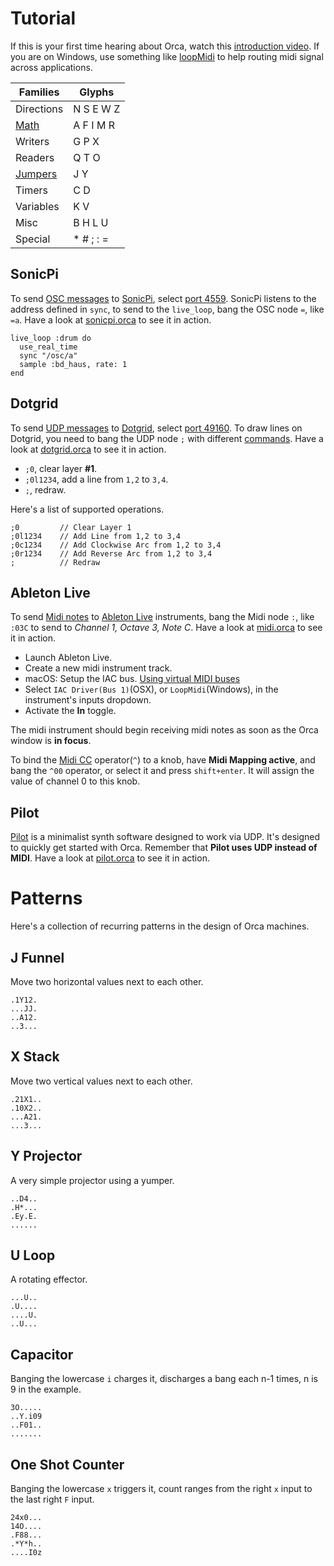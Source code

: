 # Tutorial

If this is your first time hearing about Orca, watch this [introduction video](https://www.youtube.com/watch?v=RaI_TuISSJE). If you are on Windows, use something like [loopMidi](http://www.tobias-erichsen.de/software/loopmidi.html) to help routing midi signal across applications.

| Families                                               | Glyphs
| ----------                                             | -----------
| Directions                                             | N S E W Z
| [Math](https://www.youtube.com/watch?v=CR1TMGYhCoE)    | A F I M R
| Writers                                                | G P X
| Readers                                                | Q T O
| [Jumpers](https://www.youtube.com/watch?v=CR1TMGYhCoE) | J Y
| Timers                                                 | C D
| Variables                                              | K V
| Misc                                                   | B H L U
| Special                                                | * # ; : =

## SonicPi

To send [OSC messages](https://github.com/hundredrabbits/Orca#osc) to [SonicPi](http://sonic-pi.net), select [port 4559](https://github.com/hundredrabbits/Orca#osc). SonicPi listens to the address defined in `sync`, to send to the `live_loop`, bang the OSC node `=`, like `=a`. Have a look at [sonicpi.orca](https://github.com/hundredrabbits/Orca/blob/master/examples/projects/sonicpi.orca) to see it in action.

```
live_loop :drum do
  use_real_time
  sync "/osc/a"
  sample :bd_haus, rate: 1
end
```

## Dotgrid

To send [UDP messages](https://github.com/hundredrabbits/Orca#udp) to [Dotgrid](http://github.com/hundredrabbits/Dotgrid), select [port 49160](https://github.com/hundredrabbits/Orca#udp). To draw lines on Dotgrid, you need to bang the UDP node `;` with different [commands](https://github.com/hundredrabbits/Dotgrid/blob/master/desktop/sources/scripts/listener.js). Have a look at [dotgrid.orca](https://github.com/hundredrabbits/Orca/blob/master/examples/projects/dotgrid.orca) to see it in action.

- `;0`, clear layer **#1**.
- `;0l1234`, add a line from `1,2` to `3,4`.
- `;`, redraw.

Here's a list of supported operations.

```
;0         // Clear Layer 1
;0l1234    // Add Line from 1,2 to 3,4
;0c1234    // Add Clockwise Arc from 1,2 to 3,4
;0r1234    // Add Reverse Arc from 1,2 to 3,4
;          // Redraw
```

## Ableton Live

To send [Midi notes](https://github.com/hundredrabbits/Orca#midi) to [Ableton Live](https://www.ableton.com/en/) instruments, bang the Midi node `:`, like `:03C` to send to _Channel 1, Octave 3, Note C_. Have a look at [midi.orca](https://github.com/hundredrabbits/Orca/blob/master/examples/_midi.orca) to see it in action.

- Launch Ableton Live.
- Create a new midi instrument track.
- macOS: Setup the IAC bus. [Using virtual MIDI buses](https://help.ableton.com/hc/en-us/articles/209774225-Using-virtual-MIDI-buses)
- Select `IAC Driver(Bus 1)`(OSX), or `LoopMidi`(Windows), in the instrument's inputs dropdown.
- Activate the **In** toggle.

The midi instrument should begin receiving midi notes as soon as the Orca window is **in focus**.

To bind the [Midi CC](https://www.sweetwater.com/insync/continuous-controller/) operator(`^`) to a knob, have **Midi Mapping active**, and bang the `^00` operator, or select it and press `shift+enter`. It will assign the value of channel 0 to this knob.

## Pilot

[Pilot](https://github.com/hundredrabbits/Pilot) is a minimalist synth software designed to work via UDP. It's designed to quickly get started with Orca. Remember that **Pilot uses UDP instead of MIDI**. Have a look at [pilot.orca](https://github.com/hundredrabbits/Orca/blob/master/examples/projects/pilot.orca) to see it in action.

# Patterns

Here's a collection of recurring patterns in the design of Orca machines.

## J Funnel

Move two horizontal values next to each other.

```
.1Y12.
...JJ.
..A12.
..3...
```

## X Stack

Move two vertical values next to each other.

```
.21X1..
.10X2..
...A21.
...3...
```

## Y Projector

A very simple projector using a yumper.

```
..D4..
.H*...
.Ey.E.
......
```

## U Loop

A rotating effector.

```
...U..
.U....
....U.
..U...
```

## Capacitor

Banging the lowercase `i` charges it, discharges a bang each n-1 times, n is 9 in the example.

```
3O.....
..Y.i09
..F01..
.......
```

## One Shot Counter

Banging the lowercase `x` triggers it, count ranges from the right `x` input to the last right `F` input.

```
24x0...
14O....
.F88...
.*Y*h..
....I0z
```
